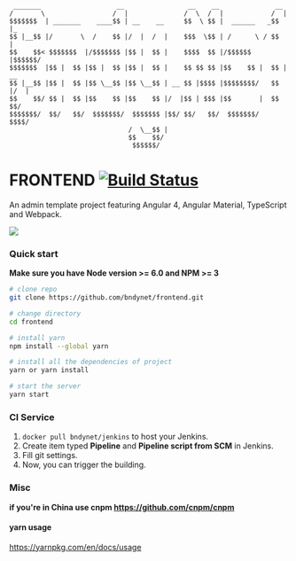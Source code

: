 	 _______                   __                __    __              __     
	/       \                 /  |              /  \  /  |            /  |  
	$$$$$$$  | _______    ____$$ | __    __     $$  \ $$ |  ______   _$$ |_   
	$$ |__$$ |/       \  /    $$ |/  |  /  |    $$$  \$$ | /      \ / $$   |
	$$    $$< $$$$$$$  |/$$$$$$$ |$$ |  $$ |    $$$$  $$ |/$$$$$$  |$$$$$$/   
	$$$$$$$  |$$ |  $$ |$$ |  $$ |$$ |  $$ |    $$ $$ $$ |$$    $$ |  $$ | __ 
	$$ |__$$ |$$ |  $$ |$$ \__$$ |$$ \__$$ | __ $$ |$$$$ |$$$$$$$$/   $$ |/  | 
	$$    $$/ $$ |  $$ |$$    $$ |$$    $$ |/  |$$ | $$$ |$$       |  $$  $$/ 
	$$$$$$$/  $$/   $$/  $$$$$$$/  $$$$$$$ |$$/ $$/   $$/  $$$$$$$/    $$$$/  
	                              /  \__$$ |                                  
	                              $$    $$/                                   
	                               $$$$$$/                                    
	

# FRONTEND [![Build Status](https://travis-ci.org/bndynet/frontend.svg?branch=master)](https://travis-ci.org/bndynet/frontend)

An admin template project featuring Angular 4, Angular Material, TypeScript and Webpack.

![](https://raw.githubusercontent.com/bndynet/frontend/master/screenshots/form.png)

### Quick start
**Make sure you have Node version >= 6.0 and NPM >= 3**

```bash
# clone repo
git clone https://github.com/bndynet/frontend.git

# change directory
cd frontend

# install yarn
npm install --global yarn

# install all the dependencies of project
yarn or yarn install

# start the server
yarn start
```

### CI Service

1. `docker pull bndynet/jenkins` to host your Jenkins.
1. Create item typed **Pipeline** and **Pipeline script from SCM** in Jenkins.
1. Fill git settings.
1. Now, you can trigger the building.

### Misc
**if you're in China use cnpm https://github.com/cnpm/cnpm**

#### yarn usage

https://yarnpkg.com/en/docs/usage